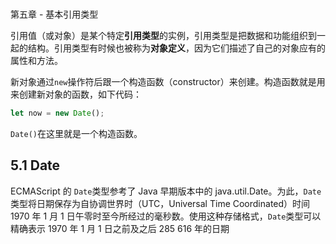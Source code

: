 # 

第五章 - 基本引用类型

引用值（或对象）是某个特定**引用类型**的实例，引用类型是把数据和功能组织到一起的结构。引用类型有时候也被称为**对象定义**，因为它们描述了自己的对象应有的属性和方法。

新对象通过`new`操作符后跟一个构造函数（constructor）来创建。构造函数就是用来创建新对象的函数，如下代码：

```javascript
let now = new Date();
```

`Date()`在这里就是一个构造函数。

## 5.1 Date

ECMAScript 的 `Date`类型参考了 Java 早期版本中的 java.util.Date。为此，`Date`类型将日期保存为自协调世界时（UTC，Universal Time Coordinated）时间 1970 年 1 月 1 日午零时至今所经过的毫秒数。使用这种存储格式，`Date`类型可以精确表示 1970 年 1 月 1 日之前及之后 285 616 年的日期


